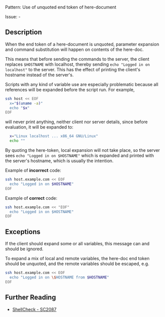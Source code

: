 Pattern: Use of unquoted end token of here-document

Issue: -

## Description

When the end token of a here-document is unquoted, parameter expansion and command substitution will happen on contents of the here-doc.

This means that before sending the commands to the server, the client replaces `$HOSTNAME` with localhost, thereby sending `echo "Logged in on localhost"` to the server. This has the effect of printing the client's hostname instead of the server's.

Scripts with any kind of variable use are especially problematic because all references will be expanded before the script run. For example,

```sh
ssh host << EOF
  x="$(uname -a)"
  echo "$x"
EOF
```

will never print anything, neither client nor server details, since before evaluation, it will be expanded to:

```sh
  x="Linux localhost ... x86_64 GNU/Linux"
  echo ""
```

By quoting the here-token, local expansion will not take place, so the server sees `echo "Logged in on $HOSTNAME"` which is expanded and printed with the server's hostname, which is usually the intention.

Example of **incorrect** code:

```sh
ssh host.example.com << EOF
  echo "Logged in on $HOSTNAME"
EOF
```

Example of **correct** code:

```sh
ssh host.example.com << "EOF"
  echo "Logged in on $HOSTNAME"
EOF
```

## Exceptions

If the client should expand some or all variables, this message can and should be ignored.

To expand a mix of local and remote variables, the here-doc end token should be unquoted, and the remote variables should be escaped, e.g.

```sh
ssh host.example.com << EOF
  echo "Logged in on \$HOSTNAME from $HOSTNAME"
EOF
```

## Further Reading

* [ShellCheck - SC2087](https://github.com/koalaman/shellcheck/wiki/SC2087)
